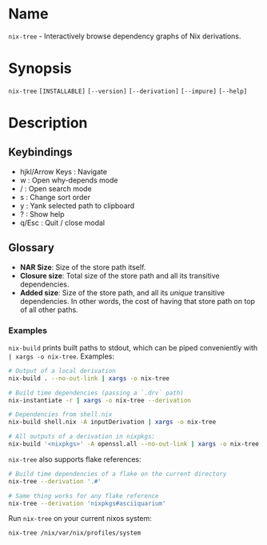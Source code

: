# Name

`nix-tree` - Interactively browse dependency graphs of Nix derivations.

# Synopsis

`nix-tree` 
  `[INSTALLABLE]`
  `[--version]`
  `[--derivation]`
  `[--impure]`
  `[--help]`

# Description

## Keybindings

*  hjkl/Arrow Keys : Navigate
*  w               : Open why-depends mode
*  /               : Open search mode
*  s               : Change sort order
*  y               : Yank selected path to clipboard
*  ?               : Show help
*  q/Esc           : Quit / close modal

## Glossary

* **NAR Size**: Size of the store path itself.
* **Closure size**: Total size of the store path and all its transitive dependencies.
* **Added size**:  Size of the store path, and all its _unique_ transitive
  dependencies. In other words, the cost of having that store path on top
  of all other paths.


### Examples

`nix-build` prints built paths to stdout, which can be piped conveniently
with `| xargs -o nix-tree`. Examples:

```bash
# Output of a local derivation
nix-build . --no-out-link | xargs -o nix-tree

# Build time dependencies (passing a `.drv` path)
nix-instantiate -r | xargs -o nix-tree --derivation

# Dependencies from shell.nix
nix-build shell.nix -A inputDerivation | xargs -o nix-tree

# All outputs of a derivation in nixpkgs:
nix-build '<nixpkgs>' -A openssl.all --no-out-link | xargs -o nix-tree
```

`nix-tree` also supports flake references:

```bash
# Build time dependencies of a flake on the current directory
nix-tree --derivation '.#'

# Same thing works for any flake reference
nix-tree --derivation 'nixpkgs#asciiquarium'
```

Run `nix-tree` on your current nixos system:

```bash
nix-tree /nix/var/nix/profiles/system
```
